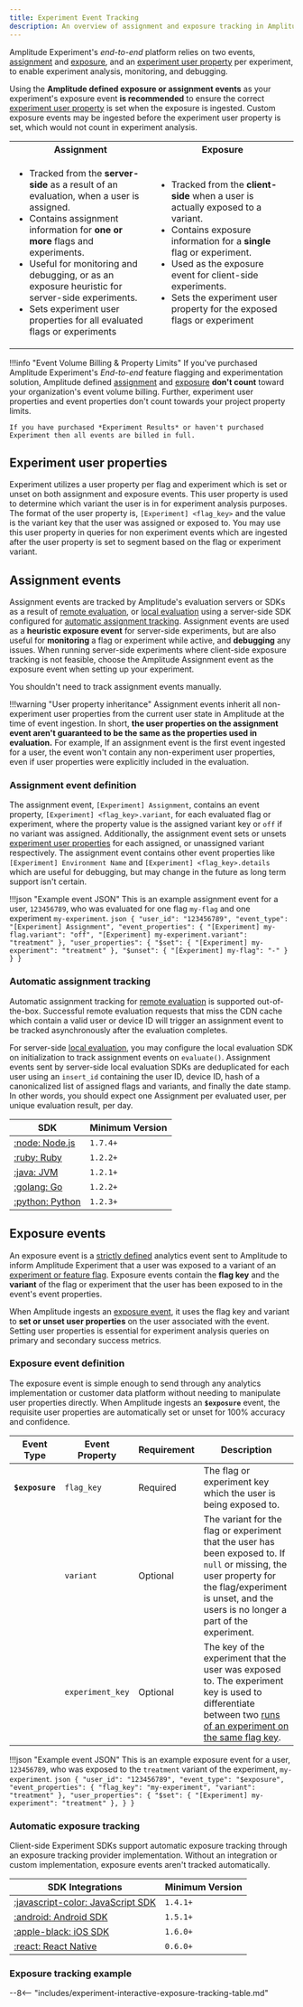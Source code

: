 ```yaml
---
title: Experiment Event Tracking
description: An overview of assignment and exposure tracking in Amplitude Experiment.
---
```


Amplitude Experiment's *end-to-end* platform relies on two events, [assignment](#assignment-events) and [exposure](#exposure-events), and an [experiment user property](#experiment-user-properties) per experiment, to enable experiment analysis, monitoring, and debugging.

Using the **Amplitude defined exposure or assignment events** as your experiment's exposure event **is recommended** to ensure the correct [experiment user property](#experiment-user-properties) is set when the exposure is ingested. Custom exposure events may be ingested before the experiment user property is set, which would not count in experiment analysis.

<table>
    <tbody>
        <tr>
            <th style="width: 50%;">Assignment</th>
            <th style="width: 50%;">Exposure</th>
        </tr>
        <tr>
            <td>
                <ul>
                <li>Tracked from the <b>server-side</b> as a result of an evaluation, when a user is assigned.</li>
                <li>Contains assignment information for <b>one or more</b> flags and experiments.</li>
                <li>Useful for monitoring and debugging, or as an exposure heuristic for server-side experiments.</li>
                <li>Sets experiment user properties for all evaluated flags or experiments</li>
                </ul>
            </td>
            <td>
                <ul>
                <li>Tracked from the <b>client-side</b> when a user is actually exposed to a variant.</li>
                <li>Contains exposure information for a <b>single</b> flag or experiment.</li>
                <li>Used as the exposure event for client-side experiments.</li>
                <li>Sets the experiment user property for the exposed flags or experiment</li>
                </ul>
            </td>
        </tr>
    </tbody>
</table>

!!!info "Event Volume Billing & Property Limits"
    If you've purchased Amplitude Experiment's *End-to-end* feature flagging and experimentation solution, Amplitude defined [assignment](#assignment-events) and [exposure](#exposure-events) **don't count** toward your organization's event volume billing. Further, experiment user properties and event properties don't count towards your project property limits.

    If you have purchased *Experiment Results* or haven't purchased Experiment then all events are billed in full.

## Experiment user properties

Experiment utilizes a user property per flag and experiment which is set or unset on both assignment and exposure events. This user property is used to determine which variant the user is in for experiment analysis purposes. The format of the user property is, `[Experiment] <flag_key>` and the value is the variant key that the user was assigned or exposed to. You may use this user property in queries for non experiment events which are ingested after the user property is set to segment based on the flag or experiment variant.

## Assignment events

Assignment events are tracked by Amplitude's evaluation servers or SDKs as a result of [remote evaluation](./evaluation/remote-evaluation.md), or [local evaluation](./evaluation/local-evaluation.md) using a server-side SDK configured for [automatic assignment tracking](#automatic-assignment-tracking). Assignment events are used as a **heuristic exposure event** for server-side experiments, but are also useful for **monitoring** a flag or experiment while active, and **debugging** any issues. When running server-side experiments where client-side exposure tracking is not feasible, choose the Amplitude Assignment event as the exposure event when setting up your experiment.

You shouldn't need to track assignment events manually.

!!!warning "User property inheritance"
    Assignment events inherit all non-experiment user properties from the current user state in Amplitude at the time of event ingestion. In short, **the user properties on the assignment event aren't guaranteed to be the same as the properties used in evaluation.** For example, If an assignment event is the first event ingested for a user, the event won't contain any non-experiment user properties, even if user properties were explicitly included in the evaluation.

### Assignment event definition

The assignment event, `[Experiment] Assignment`, contains an event property, `[Experiment] <flag_key>.variant`, for each evaluated flag or experiment, where the property value is the assigned variant key or `off` if no variant was assigned. Additionally, the assignment event sets or unsets [experiment user properties](#experiment-user-properties) for each assigned, or unassigned variant respectively. The assignment event contains other event properties like `[Experiment] Environment Name` and `[Experiment] <flag_key>.details` which are useful for debugging, but may change in the future as long term support isn't certain.

!!!json "Example event JSON"
    This is an example assignment event for a user, `123456789`, who was evaluated for one flag `my-flag` and one experiment `my-experiment`.
    ```json
    {
        "user_id": "123456789",
        "event_type": "[Experiment] Assignment",
        "event_properties": {
            "[Experiment] my-flag.variant": "off",
            "[Experiment] my-experiment.variant": "treatment"
        },
        "user_properties": {
            "$set": {
                "[Experiment] my-experiment": "treatment"
            },
            "$unset": {
                "[Experiment] my-flag": "-"
            }
        }
    }
    ```

### Automatic assignment tracking

Automatic assignment tracking for [remote evaluation](./evaluation/remote-evaluation.md) is supported out-of-the-box. Successful remote evaluation requests that miss the CDN cache which contain a valid user or device ID will trigger an assignment event to be tracked asynchronously after the evaluation completes.

For server-side [local evaluation](./evaluation/local-evaluation.md), you may configure the local evaluation SDK on initialization to track assignment events on `evaluate()`. Assignment events sent by server-side local evaluation SDKs are deduplicated for each user using an `insert_id` containing the user ID, device ID, hash of a canonicalized list of assigned flags and variants, and finally the date stamp. In other words, you should expect one Assignment per evaluated user, per unique evaluation result, per day.

| SDK | Minimum Version |
| --- | --- |
| [:node:  Node.js](../sdks/nodejs-sdk.md) | `1.7.4+` |
| [:ruby:  Ruby](../sdks/ruby-sdk.md) | `1.2.2+` |
| [:java:  JVM](../sdks/jvm-sdk.md) | `1.2.1+` |
| [:golang:  Go](../sdks/go-sdk.md) | `1.2.2+` |
| [:python:  Python](../sdks/python-sdk.md) | `1.2.3+` |

## Exposure events

An exposure event is a [strictly defined](#exposure-event) analytics event sent to Amplitude to inform Amplitude Experiment that a user was exposed to a variant of an [experiment or feature flag](./data-model.md#flags-and-experiments). Exposure events contain the **flag key** and the **variant** of the flag or experiment that the user has been exposed to in the event's event properties.

When Amplitude ingests an [exposure event](#exposure-event), it uses the flag key and variant to **set or unset user properties** on the user associated with the event. Setting user properties is essential for experiment analysis queries on primary and secondary success metrics.

### Exposure event definition

The exposure event is simple enough to send through any analytics implementation or customer data platform without needing to manipulate user properties directly. When Amplitude ingests an **`$exposure`** event, the requisite user properties are automatically set or unset for 100% accuracy and confidence.

| Event Type | <div class='big-column'>Event Property</div> | Requirement | Description |
| --- | --- | --- | --- |
| **`$exposure`** | `flag_key` | Required | The flag or experiment key which the user is being exposed to. |
| | `variant` | Optional | The variant for the flag or experiment that the user has been exposed to. If `null` or missing, the user property for the flag/experiment is unset, and the users is no longer a part of the experiment. |
| | `experiment_key` | Optional | The key of the experiment that the user was exposed to. The experiment key is used to differentiate between two [runs of an experiment on the same flag key](../guides/troubleshooting/restarting-experiments.md). |

!!!json "Example event JSON"
    This is an example exposure event for a user, `123456789`, who was exposed to the `treatment` variant of the experiment, `my-experiment`.
    ```json
    {
        "user_id": "123456789",
        "event_type": "$exposure",
        "event_properties": {
            "flag_key": "my-experiment",
            "variant": "treatment"
        },
        "user_properties": {
            "$set": {
                "[Experiment] my-experiment": "treatment"
            },
        }
    }
    ```

### Automatic exposure tracking

Client-side Experiment SDKs support automatic exposure tracking through an exposure tracking provider implementation. Without an integration or custom implementation, exposure events aren't tracked automatically.

<!--vale off-->
| <div class='big-column'>SDK Integrations</div> | Minimum Version |
| --- | --- |
| [:javascript-color: JavaScript SDK](../sdks/javascript-sdk.md#integrations) | `1.4.1+` |
| [:android: Android SDK](../sdks/android-sdk.md#integrations) | `1.5.1+` |
| [:apple-black: iOS SDK](../sdks/ios-sdk.md#integrations) | `1.6.0+` |
| [:react: React Native](../sdks/react-native-sdk.md#integrations) | `0.6.0+` |
<!-- vale on-->

### Exposure tracking example

--8<-- "includes/experiment-interactive-exposure-tracking-table.md"
